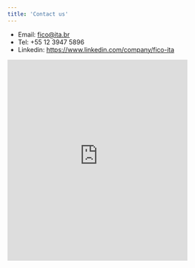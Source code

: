 ```yaml
---
title: 'Contact us'
---
```


- Email: fico@ita.br
- Tel: +55 12 3947 5896
- Linkedin: https://www.linkedin.com/company/fico-ita

<iframe src="https://www.google.com/maps/embed?pb=!1m14!1m8!1m3!1d7333.492220068735!2d-45.8674!3d-23.2159215!3m2!1i1024!2i768!4f13.1!3m3!1m2!1s0x94cc4af835bbc7ab%3A0xf62c90e67688ab19!2sITA%20Computer%20Science%20Division!5e0!3m2!1sen!2sbr!4v1678826865258!5m2!1sen!2sbr"width="80%" height="450" style="border:0;" allowfullscreen="" loading="lazy" referrerpolicy="no-referrer-when-downgrade"></iframe>

<!--
{{/*< form >*/}}
-->